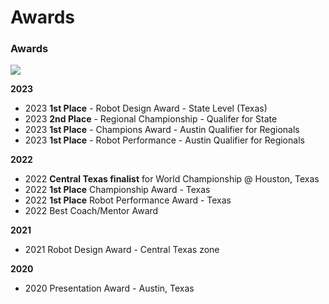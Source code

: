 # Awards

### Awards <a href="#awards" id="awards"></a>

![](https://msubra.github.io/eurekarobotix/public/images/homepage-trohpy.jpeg)

**2023**

* 2023 **1st Place** - Robot Design Award - State Level (Texas)
* 2023 **2nd Place** - Regional Championship - Qualifer for State
* 2023 **1st Place** - Champions Award - Austin Qualifier for Regionals
* 2023 **1st Place** - Robot Performance - Austin Qualifier for Regionals

**2022**

* 2022 **Central Texas finalist** for World Championship @ Houston, Texas
* 2022 **1st Place** Championship Award - Texas
* 2022 **1st Place** Robot Performance Award - Texas
* 2022 Best Coach/Mentor Award

**2021**

* 2021 Robot Design Award - Central Texas zone

**2020**

* 2020 Presentation Award - Austin, Texas
